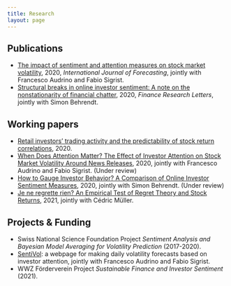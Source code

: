```yaml
---
title: Research
layout: page
---
```



<h2>Publications</h2>

<ul>
	<li><a href="https://doi.org/10.1016/j.ijforecast.2019.05.010">The impact of sentiment and attention measures on stock market volatility</a>, 
		2020, <i>International Journal of Forecasting</i>, jointly with Francesco Audrino and Fabio Sigrist. </li>
	<li><a href="https://doi.org/10.1016/j.frl.2020.101479">Structural breaks in online investor sentiment: A note on the nonstationarity of financial chatter</a>,
		2020,  <i>Finance Research Letters</i>, jointly with Simon Behrendt.</li>
</ul>

<h2>Working papers</h2>

<ul>
	<li><a href="https://papers.ssrn.com/sol3/papers.cfm?abstract_id=3709775">Retail investors’ trading activity and the predictability of stock return correlations</a>, 
		2020. </li>
	<li><a href="https://ssrn.com/abstract=3506720">When Does Attention Matter? The Effect of Investor Attention on Stock Market Volatility Around News Releases</a>,
		2020, jointly with Francesco Audrino and Fabio Sigrist. (Under review)</li>
	<li><a href="https://ssrn.com/abstract=3418436">How to Gauge Investor Behavior? A Comparison of Online Investor Sentiment Measures</a>,
		2020, jointly with Simon Behrendt. (Under review)</li>
	<li><a href="https://papers.ssrn.com/sol3/papers.cfm?abstract_id=3786835">Je ne regrette rien? An Empirical Test of Regret Theory and Stock Returns</a>,
		2021, jointly with Cédric Müller.</li>
</ul>

<h2>Projects & Funding</h2>

<ul>
	<li>Swiss National Science Foundation Project <i>Sentiment Analysis and Bayesian Model Averaging for Volatility Prediction</i> (2017-2020).</li>
	<li><a href="http://sentivol.ch/">SentiVol</a>: a webpage for making daily volatility forecasts based on investor attention, jointly with Francesco Audrino and Fabio Sigrist. </li>
	<li>WWZ Förderverein Project <i>Sustainable Finance and Investor Sentiment</i> (2021).</li>
</ul>